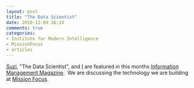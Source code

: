 ```yaml
---
layout: post
title: "The Data Scientist"
date: 2010-12-09 16:24
comments: true
categories:
- Institute for Modern Intelligence
- MissionFocus
- articles
---
```

[Suzi](/about-us/index.html#suzi), "The Data Scientist", and [I](/about-us/index.html#andy) are featured in this months [Information Management Magazine](http://www.information-management.com/issues/20_7/data_management_ultra_large_scale_data_databases-10019098-1.html).  We are discussing the technology we are building at [Mission Focus](http://missionfocus.com).
